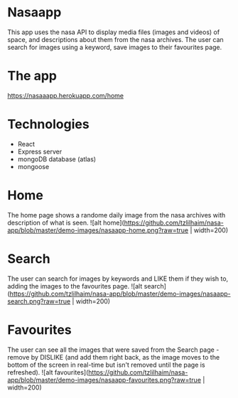 # Nasaapp
This app uses the nasa API to display media files (images and videos) of space, and descriptions about them from the nasa archives.
The user can search for images using a keyword, save images to their favourites page.

# The app
https://nasaaapp.herokuapp.com/home

# Technologies
- React
- Express server
- mongoDB database (atlas)
- mongoose

# Home
The home page shows a randome daily image from the nasa archives with description of what is seen.
![alt home](https://github.com/tzlilhaim/nasa-app/blob/master/demo-images/nasaapp-home.png?raw=true | width=200)

# Search
The user can search for images by keywords and LIKE them if they wish to, adding the images to the favourites page.
![alt search](https://github.com/tzlilhaim/nasa-app/blob/master/demo-images/nasaapp-search.png?raw=true | width=200)

# Favourites
The user can see all the images that were saved from the Search page - remove by DISLIKE (and add them right back, as the image moves to the bottom of the screen in real-time but isn't removed until the page is refreshed).
![alt favourites](https://github.com/tzlilhaim/nasa-app/blob/master/demo-images/nasaapp-favourites.png?raw=true | width=200)
